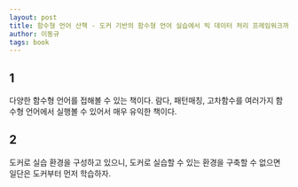 ```yaml
---
layout: post
title: 함수형 언어 산책 - 도커 기반의 함수형 언어 실습에서 빅 데이터 처리 프레임워크까지
author: 이동규
tags: book
---
```


## 1

다양한 함수형 언어를 접해볼 수 있는 책이다. 람다, 패턴매칭, 고차함수를 여러가지 함수형 언어에서 실행볼 수 있어서 매우 유익한 책이다.

## 2

도커로 실습 환경을 구성하고 있으니, 도커로 실습할 수 있는 환경을 구축할 수 없으면 일단은 도커부터 먼저 학습하자.
